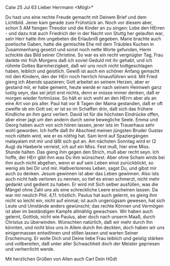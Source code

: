  Calw 25 Jul 63
Lieber Herrmann <Mögl>*

Du hast uns eine rechte Freude gemacht mit Deinem Brief und dem Lichtbild. Jener kam gerade zum Frühstück an. Noch vor diesem aber, schon 5 AM fiengen Theodor und die Kinder an zu singen: Lobe den HErren - und dazu trat auch Friedrich der in der Nacht von Stuttg her gelaufen war, sein Herr hatte ihm ungebeten die Erlaubniß gegeben. Marie brachte auch poetische Gaben, hatte die gemischte Ehe mit dem Träubles Kuchen in Zusammenhang gesetzt und sonst noch nette Worte gefunden, Herm schickte das Bild seiner Christine. So war es ein recht vergnügter Tag, Frau dankte mir früh Morgens daß ich soviel Geduld mit ihr gehabt, und ich rühmte Gottes Barmherzigkeit, daß wir uns noch nicht todtgeschlagen haben, leiblich und geistlich. Gewiß ist auch ein schöner Anfang gemacht mit den Kindern, den der HErr noch herrlich hinausführen wird. Mit Fried gieng ich Abends spazieren; Gott arbeitet an seinem Herzen, aber er gestand mir, er habe gemeint, heute werde er nach seinem Heimweh ganz lustig seyn, das sei jetzt erst nichts, denn er müsse immer denken, daß er morgen wieder fortmüsse. So hält er sich wohl an den HErrn aber als an eine Art von pis aller. Paul hat vor 8 Tagen der Mama gestanden, daß er oft zweifle ob ein Gott sei; er ist so im Schaffen drin, daß sich das frühere Kindliche an ihm ganz verliert. David ist für die höchsten Eindrücke offen, aber einer jagt um den andern durch seine bewegliche Seele. Emma und Georg haben auch von sich hören lassen, jener ists im Trauerhaus sehr wohl geworden. Ich hoffe daß ihr Abschied meinen jüngsten Bruder Gustav noch rütteln wird, wie er es nöthig hat. Sam lernt auf Spaziergängen malayalam mit mir und läßt sich gut an. Am nächsten Sonntag wird er (2 Aug) da Haeberle verreist, ich auf ein Miss. Fest muß, hier eine Miss. Stunde halten. Das gieng ihm gegen den Strich, muß aber recht seyn. Ich hoffe, der HErr gibt ihm was Du ihm wünschest. Aber ohne Scham wirds bei ihm auch nicht abgehen, wenn er auf sein Leben einst zurückblickt, so wenig als bei Dir und mir. Halbverlorenes Leben, sagst Du, und gibst mir auch zu denken. Jesum gewinnen ist aber das Leben gewinnen. Also ists auch nicht halb verloren zu nennen, so tief es einen schmerzt, nicht mehr gedankt und gedient zu haben. Er wird mit Sich selber ausfüllen, was die Mängel ohne Zahl uns als eine schreckliche Leere erscheinen lassen. Da war mir neulich Phil. 4,11. tröstlich. Paulus hat auch gelernt, es gieng ihm nicht so leicht ein, nicht auf einmal; ist auch ungenügsam gewesen, hat sich Leute und Umstände anders gewünscht; das rechte Können und Vermögen ist aber im beständigen Kampfe allmählig gewachsen. Wir haben auch gelernt, Gottlob, nicht wie Paulus, aber doch nach unserm Maaß, durch Christus zu überwinden. Wünschten natürlich, daß wir mehr durch Ihn könnten, und nicht blos uns in Allem durch Ihn deckten, doch haben wir uns einigermassen entwöhnen und stillen lassen und warten Seiner Erscheinung. Er wolle Dich und Deine liebe Frau leiblich und geistig stärken und vollbereiten, daß unter aller Schwachheit doch der Meister gepriesen und verherrlicht werde.

 Mit herzlichen Grüßen von Allen auch Carl
 Dein HGdt

